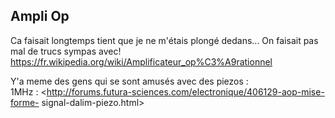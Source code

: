 ## Ampli Op



Ca faisait longtemps tient que je ne m'étais plongé dedans... On faisait pas
mal de trucs sympas avec!  
<https://fr.wikipedia.org/wiki/Amplificateur_op%C3%A9rationnel>  
  
Y'a meme des gens qui se sont amusés avec des piezos :  
1MHz : <http://forums.futura-sciences.com/electronique/406129-aop-mise-forme-
signal-dalim-piezo.html>




